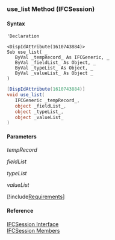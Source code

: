 ﻿### use_list Method (IFCSession)

#### Syntax

```vbnet
'Declaration

<DispIdAttribute(1610743884)>
Sub use_list( _
   ByVal _tempRecord_ As IFCGeneric, _
   ByVal _fieldList_ As Object, _
   ByVal _typeList_ As Object, _
   ByVal _valueList_ As Object _
) 
```

```csharp
[DispIdAttribute(1610743884)]
void use_list( 
   IFCGeneric _tempRecord_,
   object _fieldList_,
   object _typeList_,
   object _valueList_
)
```

#### Parameters

_tempRecord_

_fieldList_

_typeList_

_valueList_

[!include[Requirements](../partials/requirements.md)]

#### Reference

[IFCSession Interface](FChoice.Foundation.Clarify.Compatibility~FChoice.Foundation.Clarify.Compatibility.IFCSession.md)  
[IFCSession Members](FChoice.Foundation.Clarify.Compatibility~FChoice.Foundation.Clarify.Compatibility.IFCSession_members.md)